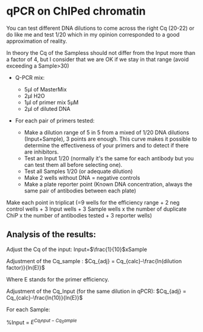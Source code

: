 # qPCR on ChIPed chromatin





You can test different DNA dilutions to come across the right Cq (20-22) or do like me and test 1/20 which in my opinion corresponded to a good approximation of reality.

In theory the Cq of the Sampless should not differ from the Input more than a factor of 4, but I consider that we are OK if we stay in that range (avoid exceeding a Sample>30)


* Q-PCR mix: 
    + 5μl of MasterMix 
    + 2μl H2O 
    + 1μl of primer mix 5μM 
    + 2μl of diluted DNA

* For each pair of primers tested:

    + Make a dilution range of 5 in 5 from a mixed of 1/20 DNA dilutions (Input+Sample), 3 points are enough. This curve makes it possible to determine the effectiveness of your primers and to detect if there are inhibitors.
    + Test an Input 1/20 (normally it's the same for each antibody but you can test them all before selecting one).
    + Test all Samples 1/20 (or adequate dilution)
    + Make 2 wells without DNA = negative controls
    + Make a plate reporter point (Known DNA concentration, always the same pair of antibodies between each plate)


Make each point in triplicat (=9 wells for the efficiency range + 2 neg control wells + 3 Input wells + 3 Sample wells x the number of duplicate ChiP x the number of antibodies tested + 3 reporter wells)

## Analysis of the results:


Adjust the Cq of the input: Input=$\frac{1}{10}$xSample

Adjustment of the Cq_sample :
$Cq_{adj} = Cq_{calc}-\frac{ln(dilution factor)}{ln(E)}$

Where E stands for the primer efficiency.


Adjustment of the Cq_Input (for the same dilution in qPCR):
$Cq_{adj} = Cq_{calc}-\frac{ln(10)}{ln(E)}$


For each Sample:

%Input = $E^{Cq_Input-Cq_Sample}$